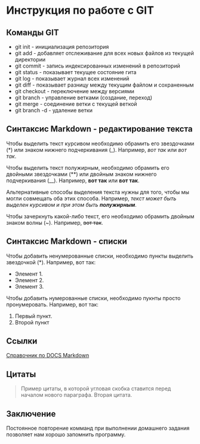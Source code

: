 # Инструкция по работе с GIT

## Команды GIT

* git init - инициализация репозитория
* git add - добавляет отслеживание для всех новых файлов из текущей директории
* git commit - запись индексированных изменений в репозиторий
* git status - показывает текущее состояние гита
* git log - показывает журнал всех изменений
* git diff - показывает разницу между текущим файлом и сохраненным 
* git checkout - переключение между версиями
* git branch - управление ветками (создание, переход)
* git merge - соединение ветки с текущей веткой
* git branch -d - удаление ветки

## Синтаксис Markdown - редактирование текста

Чтобы выделить текст курсивом необходимо обрамить его звездочками (*) или знаком нижнего подчеркивания (_). Например, *вот так* или _вот так_.

Чтобы выделить текст полужирным, необходимо обрамить его двойными звездочками (**) или двойным знаком нижнего подчеркивания (__). Например, **вот так** или __вот так__. 

Альтернативные способы выделения текста нужны для того, чтобы мы могли  совмещать оба этих способа. Например, _текст может быть выделен курсивом и при этом быть **полужирным**_.

Чтобы зачеркнуть какой-либо текст, его необходимо обрамить двойным знаком волны (~). Например, ~~вот так~~.

## Синтаксис Markdown - списки

Чтобы добавить ненумерованные списки, необходимо пункты выделить звездочкой (*). Например, вот так:
* Элемент 1.
* Элемент 2.
* Элемент 3.


Чтобы добавить нумерованные списки, необходимо пукнты просто пронумеровать. Например, вот так:
1. Первый пункт.
2. Второй пункт



## Ссылки

[Справочник по DOCS Markdown](https://docs.microsoft.com/ru-ru/contribute/markdown-reference)

## Цитаты
> Пример цитаты, в которой угловая скобка ставится перед началом нового параграфа.
 > Вторая цитата.
## Заключение

Постоянное повторение комманд при выполнении домашнего задания позволяет нам хорошо запомнить программу.